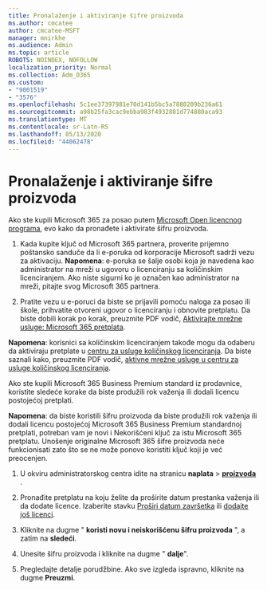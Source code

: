 ```yaml
---
title: Pronalaženje i aktiviranje šifre proizvoda
ms.author: cmcatee
author: cmcatee-MSFT
manager: mnirkhe
ms.audience: Admin
ms.topic: article
ROBOTS: NOINDEX, NOFOLLOW
localization_priority: Normal
ms.collection: Adm_O365
ms.custom:
- "9001519"
- "3576"
ms.openlocfilehash: 5c1ee37397981e70d141b5bc5a7880209b236a61
ms.sourcegitcommit: a98b25fa3cac9ebba983f4932881d774880aca93
ms.translationtype: MT
ms.contentlocale: sr-Latn-RS
ms.lasthandoff: 05/13/2020
ms.locfileid: "44062478"
---
```

# <a name="find-and-activate-my-product-key"></a>Pronalaženje i aktiviranje šifre proizvoda

Ako ste kupili Microsoft 365 za posao putem [Microsoft Open licencnog programa](https://go.microsoft.com/fwlink/p/?LinkID=613298), evo kako da pronađete i aktivirate šifru proizvoda.

1. Kada kupite ključ od Microsoft 365 partnera, proverite prijemno poštansko sanduče da li e-poruka od korporacije Microsoft sadrži vezu za aktivaciju.  **Napomena**: e-poruka se šalje osobi koja je navedena kao administrator na mreži u ugovoru o licenciranju sa količinskim licenciranjem.  Ako niste sigurni ko je označen kao administrator na mreži, pitajte svog Microsoft 365 partnera.

2. Pratite vezu u e-poruci da biste se prijavili pomoću naloga za posao ili škole, prihvatite otvoreni ugovor o licenciranju i obnovite pretplatu.  Da biste dobili korak po korak, preuzmite PDF vodič, [Aktivirajte mrežne usluge: Microsoft 365 pretplata](https://go.microsoft.com/fwlink/p/?LinkId=618100). 

**Napomena**: korisnici sa količinskim licenciranjem takođe mogu da odaberu da aktiviraju pretplate u [centru za usluge količinskog licenciranja](https://go.microsoft.com/fwlink/p/?LinkID=282016).  Da biste saznali kako, preuzmite PDF vodič, [aktivne mrežne usluge u centru za usluge količinskog licenciranja](https://go.microsoft.com/fwlink/p/?LinkId=618096).

Ako ste kupili Microsoft 365 Business Premium standard iz prodavnice, koristite sledeće korake da biste produžili rok važenja ili dodali licencu postojećoj pretplati.

**Napomena**: da biste koristili šifru proizvoda da biste produžili rok važenja ili dodali licencu postojećoj Microsoft 365 Business Premium standardnoj pretplati, potreban vam je novi i Nekorišćeni ključ za istu Microsoft 365 pretplatu.  Unošenje originalne Microsoft 365 šifre proizvoda neće funkcionisati zato što se ne može ponovo koristiti ključ koji je već preocenjen.

1. U okviru administratorskog centra idite na stranicu **naplata**  >  **[proizvoda](https://go.microsoft.com/fwlink/p/?linkid=842054)** .

2. Pronađite pretplatu na koju želite da proširite datum prestanka važenja ili da dodate licence.  Izaberite stavku [Proširi datum završetka](https://go.microsoft.com/fwlink/p/?linkid=842054) ili [dodajte još licenci](https://go.microsoft.com/fwlink/p/?linkid=842054).

3. Kliknite na dugme " **koristi novu i neiskorišćenu šifru proizvoda** ", a zatim na **sledeći**.

4. Unesite šifru proizvoda i kliknite na dugme " **dalje**".

5. Pregledajte detalje porudžbine.  Ako sve izgleda ispravno, kliknite na dugme **Preuzmi**.
